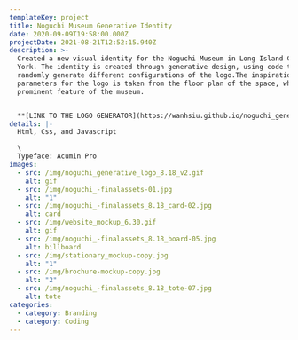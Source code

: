 ```yaml
---
templateKey: project
title: Noguchi Museum Generative Identity
date: 2020-09-09T19:58:00.000Z
projectDate: 2021-08-21T12:52:15.940Z
description: >-
  Created a new visual identity for the Noguchi Museum in Long Island City, New
  York. The identity is created through generative design, using code to
  randomly generate different configurations of the logo.The inspiration and
  parameters for the logo is taken from the floor plan of the space, which is a
  prominent feature of the museum.


  **[LINK TO THE LOGO GENERATOR](https://wanhsiu.github.io/noguchi_generative_logo/)**
details: |-
  Html, Css, and Javascript

  \
  Typeface: Acumin Pro
images:
  - src: /img/noguchi_generative_logo_8.18_v2.gif
    alt: gif
  - src: /img/noguchi_-finalassets-01.jpg
    alt: "1"
  - src: /img/noguchi_-finalassets_8.18_card-02.jpg
    alt: card
  - src: /img/website_mockup_6.30.gif
    alt: gif
  - src: /img/noguchi_-finalassets_8.18_board-05.jpg
    alt: billboard
  - src: /img/stationary_mockup-copy.jpg
    alt: "1"
  - src: /img/brochure-mockup-copy.jpg
    alt: "2"
  - src: /img/noguchi_-finalassets_8.18_tote-07.jpg
    alt: tote
categories:
  - category: Branding
  - category: Coding
---
```


